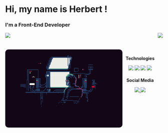 # Hi, my name is Herbert !

### I'm a Front-End Developer

<div>
  <img height="180em" src="https://github-readme-stats.vercel.app/api?username=Herbertguarezi&show_icons=true&theme=great-gatsby&count_private=true"/>
  <img align="right" height="180em" src="https://github-readme-stats.vercel.app/api/top-langs/?username=Herbertguarezi&layout=compact&langs_count=16&theme=great-gatsby"/>
</div>
<br>

<div  align="center"> 
  <div style="display: inline_block"><br>
    <img align="left" height="250" alt="coding-time" src="./coding.gif" style='border-radius: 10px'>
    <h3 style="font-size:1em;">Technologies</h3>
    <img width="30" src="https://cdn.jsdelivr.net/gh/devicons/devicon@latest/icons/javascript/javascript-plain.svg" />
    <img width="30" src="https://cdn.jsdelivr.net/gh/devicons/devicon@latest/icons/react/react-original.svg" />
    <img width="30" src="https://cdn.jsdelivr.net/gh/devicons/devicon@latest/icons/css3/css3-original.svg" />
    <img width="30" src="https://cdn.jsdelivr.net/gh/devicons/devicon@latest/icons/figma/figma-original.svg" />
   </div>
    
  <div>
   <h3 style="font-size:1em;">Social Media</h3>
      <a href = "mailto: herbertguarezi@gmail.com">
        <img width="30" src="https://upload.wikimedia.org/wikipedia/commons/9/90/Outlook.com_icon_%282012-2019%29.svg">
      </a>
      <a href = "https://www.linkedin.com/in/herbertguarezi/">
        <img  width="30" src="https://cdn.jsdelivr.net/gh/devicons/devicon@latest/icons/linkedin/linkedin-original.svg" />
      </a>
  </div>
</div>
